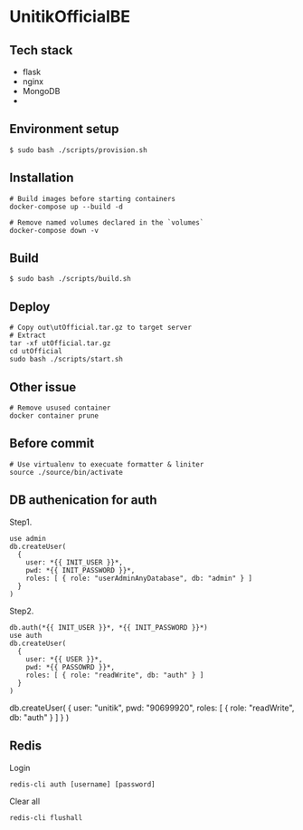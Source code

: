 # UnitikOfficialBE


## Tech stack
- flask
- nginx
- MongoDB
-
## Environment setup

```
$ sudo bash ./scripts/provision.sh
```
## Installation
```
# Build images before starting containers
docker-compose up --build -d

# Remove named volumes declared in the `volumes`
docker-compose down -v

```

## Build
```
$ sudo bash ./scripts/build.sh
```

## Deploy
```
# Copy out\utOfficial.tar.gz to target server
# Extract
tar -xf utOfficial.tar.gz
cd utOfficial
sudo bash ./scripts/start.sh
```

## Other issue
```
# Remove usused container
docker container prune
```
## Before commit
```
# Use virtualenv to execuate formatter & liniter
source ./source/bin/activate
```

## DB authenication for auth
Step1.
```
use admin
db.createUser(
  {
    user: *{{ INIT_USER }}*,
    pwd: *{{ INIT_PASSWORD }}*,
    roles: [ { role: "userAdminAnyDatabase", db: "admin" } ]
  }
)
```

Step2.
```
db.auth(*{{ INIT_USER }}*, *{{ INIT_PASSWORD }}*)
use auth
db.createUser(
  {
    user: *{{ USER }}*,
    pwd: *{{ PASSOWRD }}*,
    roles: [ { role: "readWrite", db: "auth" } ]
  }
)
```
db.createUser(
  {
    user: "unitik",
    pwd: "90699920",
    roles: [ { role: "readWrite", db: "auth" } ]
  }
)
## Redis
Login
```
redis-cli auth [username] [password]
```
Clear all
```
redis-cli flushall
```